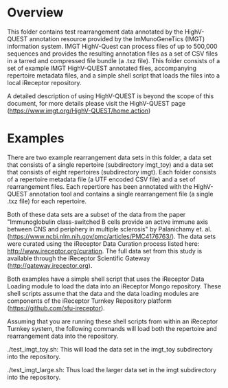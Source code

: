 # Overview 
This folder contains test rearrangement data annotated by the HighV-QUEST
annotation resource provided by the ImMunoGeneTics (IMGT) information system.
IMGT HighV-Quest can process files of up to 500,000 sequences and provides the
resulting annotation files as a
set of CSV files in a tarred and compressed file bundle (a .txz file).
This folder consists of a set of example IMGT HighV-QUEST annotated files,
accompanying repertoire metadata files, and a simple shell script that loads
the files into a local iReceptor repository.

A detailed description of using HighV-QUEST is beyond the scope of this
document, for more details please visit the HighV-QUEST page
(https://www.imgt.org/HighV-QUEST/home.action)

# Examples

There are two example rearrangement data sets in this folder, a data set that
consists of a single repertoire (subdirectory imgt_toy) and a data set that
consists of eight repertoires (subdirectory imgt). Each folder consists of 
a repertoire metadata file (a UTF encoded CSV file) and a set of 
rearrangement files.
Each repertiore has been annotated with the HighV-QUEST annotation
tool and contains a single rearrangement file (a single .txz file) for each
repertoire.

Both of these data sets are a subset of the data from the paper 
"Immunoglobulin class-switched B cells provide an active immune axis between CNS and periphery in multiple sclerosis" by Palanichamy et. al.
(https://www.ncbi.nlm.nih.gov/pmc/articles/PMC4176763/). The data sets were curated using the iReceptor Data Curation process listed here: http://www.ireceptor.org/curation. The full data set from this study is available through the iReceptor Scientific Gateway (http://gateway.ireceptor.org).

Both examples have a simple shell script that uses the iReceptor Data Loading module to load the data into an iReceptor Mongo repository. These shell scripts assume that the data and the data loading modules are components of the iReceptor Turnkey Repository platform (https://github.com/sfu-ireceptor).

Assuming that you are running these shell scripts from within an iReceptor Turnkey system, the following commands will load both the repertoire and rearrangement data into the repository.

./test_imgt_toy.sh: This will load the data set in the imgt_toy subdirectory into the repository.

./test_imgt_large.sh: Thus load the larger data set in the imgt subdirectory into the repository.

